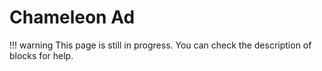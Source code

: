 # Chameleon Ad

!!! warning
    This page is still in progress. You can check the description of blocks for help.
